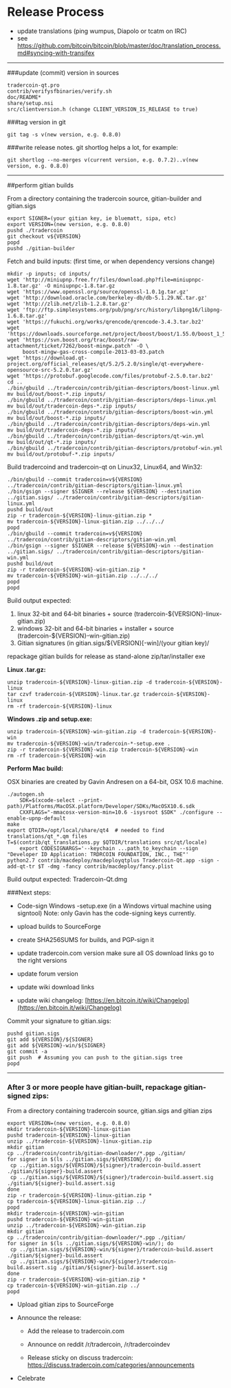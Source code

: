 Release Process
====================

* update translations (ping wumpus, Diapolo or tcatm on IRC)
* see https://github.com/bitcoin/bitcoin/blob/master/doc/translation_process.md#syncing-with-transifex

* * *

###update (commit) version in sources


	tradercoin-qt.pro
	contrib/verifysfbinaries/verify.sh
	doc/README*
	share/setup.nsi
	src/clientversion.h (change CLIENT_VERSION_IS_RELEASE to true)

###tag version in git

	git tag -s v(new version, e.g. 0.8.0)

###write release notes. git shortlog helps a lot, for example:

	git shortlog --no-merges v(current version, e.g. 0.7.2)..v(new version, e.g. 0.8.0)

* * *

##perform gitian builds

 From a directory containing the tradercoin source, gitian-builder and gitian.sigs
  
	export SIGNER=(your gitian key, ie bluematt, sipa, etc)
	export VERSION=(new version, e.g. 0.8.0)
	pushd ./tradercoin
	git checkout v${VERSION}
	popd
	pushd ./gitian-builder

 Fetch and build inputs: (first time, or when dependency versions change)

	mkdir -p inputs; cd inputs/
	wget 'http://miniupnp.free.fr/files/download.php?file=miniupnpc-1.8.tar.gz' -O miniupnpc-1.8.tar.gz
	wget 'https://www.openssl.org/source/openssl-1.0.1g.tar.gz'
	wget 'http://download.oracle.com/berkeley-db/db-5.1.29.NC.tar.gz'
	wget 'http://zlib.net/zlib-1.2.8.tar.gz'
	wget 'ftp://ftp.simplesystems.org/pub/png/src/history/libpng16/libpng-1.6.8.tar.gz'
	wget 'https://fukuchi.org/works/qrencode/qrencode-3.4.3.tar.bz2'
	wget 'https://downloads.sourceforge.net/project/boost/boost/1.55.0/boost_1_55_0.tar.bz2'
	wget 'https://svn.boost.org/trac/boost/raw-attachment/ticket/7262/boost-mingw.patch' -O \
	     boost-mingw-gas-cross-compile-2013-03-03.patch
	wget 'https://download.qt-project.org/official_releases/qt/5.2/5.2.0/single/qt-everywhere-opensource-src-5.2.0.tar.gz'
	wget 'https://protobuf.googlecode.com/files/protobuf-2.5.0.tar.bz2'
	cd ..
	./bin/gbuild ../tradercoin/contrib/gitian-descriptors/boost-linux.yml
	mv build/out/boost-*.zip inputs/
	./bin/gbuild ../tradercoin/contrib/gitian-descriptors/deps-linux.yml
	mv build/out/tradercoin-deps-*.zip inputs/
	./bin/gbuild ../tradercoin/contrib/gitian-descriptors/boost-win.yml
	mv build/out/boost-*.zip inputs/
	./bin/gbuild ../tradercoin/contrib/gitian-descriptors/deps-win.yml
	mv build/out/tradercoin-deps-*.zip inputs/
	./bin/gbuild ../tradercoin/contrib/gitian-descriptors/qt-win.yml
	mv build/out/qt-*.zip inputs/
	./bin/gbuild ../tradercoin/contrib/gitian-descriptors/protobuf-win.yml
	mv build/out/protobuf-*.zip inputs/

 Build tradercoind and tradercoin-qt on Linux32, Linux64, and Win32:
  
	./bin/gbuild --commit tradercoin=v${VERSION} ../tradercoin/contrib/gitian-descriptors/gitian-linux.yml
	./bin/gsign --signer $SIGNER --release ${VERSION} --destination ../gitian.sigs/ ../tradercoin/contrib/gitian-descriptors/gitian-linux.yml
	pushd build/out
	zip -r tradercoin-${VERSION}-linux-gitian.zip *
	mv tradercoin-${VERSION}-linux-gitian.zip ../../../
	popd
	./bin/gbuild --commit tradercoin=v${VERSION} ../tradercoin/contrib/gitian-descriptors/gitian-win.yml
	./bin/gsign --signer $SIGNER --release ${VERSION}-win --destination ../gitian.sigs/ ../tradercoin/contrib/gitian-descriptors/gitian-win.yml
	pushd build/out
	zip -r tradercoin-${VERSION}-win-gitian.zip *
	mv tradercoin-${VERSION}-win-gitian.zip ../../../
	popd
	popd

  Build output expected:

  1. linux 32-bit and 64-bit binaries + source (tradercoin-${VERSION}-linux-gitian.zip)
  2. windows 32-bit and 64-bit binaries + installer + source (tradercoin-${VERSION}-win-gitian.zip)
  3. Gitian signatures (in gitian.sigs/${VERSION}[-win]/(your gitian key)/

repackage gitian builds for release as stand-alone zip/tar/installer exe

**Linux .tar.gz:**

	unzip tradercoin-${VERSION}-linux-gitian.zip -d tradercoin-${VERSION}-linux
	tar czvf tradercoin-${VERSION}-linux.tar.gz tradercoin-${VERSION}-linux
	rm -rf tradercoin-${VERSION}-linux

**Windows .zip and setup.exe:**

	unzip tradercoin-${VERSION}-win-gitian.zip -d tradercoin-${VERSION}-win
	mv tradercoin-${VERSION}-win/tradercoin-*-setup.exe .
	zip -r tradercoin-${VERSION}-win.zip tradercoin-${VERSION}-win
	rm -rf tradercoin-${VERSION}-win

**Perform Mac build:**

  OSX binaries are created by Gavin Andresen on a 64-bit, OSX 10.6 machine.

	./autogen.sh
        SDK=$(xcode-select --print-path)/Platforms/MacOSX.platform/Developer/SDKs/MacOSX10.6.sdk
        CXXFLAGS="-mmacosx-version-min=10.6 -isysroot $SDK" ./configure --enable-upnp-default
	make
	export QTDIR=/opt/local/share/qt4  # needed to find translations/qt_*.qm files
	T=$(contrib/qt_translations.py $QTDIR/translations src/qt/locale)
        export CODESIGNARGS='--keychain ...path_to_keychain --sign "Developer ID Application: TRDRCOIN FOUNDATION, INC., THE"'
	python2.7 contrib/macdeploy/macdeployqtplus Tradercoin-Qt.app -sign -add-qt-tr $T -dmg -fancy contrib/macdeploy/fancy.plist

 Build output expected: Tradercoin-Qt.dmg

###Next steps:

* Code-sign Windows -setup.exe (in a Windows virtual machine using signtool)
 Note: only Gavin has the code-signing keys currently.

* upload builds to SourceForge

* create SHA256SUMS for builds, and PGP-sign it

* update tradercoin.com version
  make sure all OS download links go to the right versions
  
* update forum version

* update wiki download links

* update wiki changelog: [https://en.bitcoin.it/wiki/Changelog](https://en.bitcoin.it/wiki/Changelog)

Commit your signature to gitian.sigs:

	pushd gitian.sigs
	git add ${VERSION}/${SIGNER}
	git add ${VERSION}-win/${SIGNER}
	git commit -a
	git push  # Assuming you can push to the gitian.sigs tree
	popd

-------------------------------------------------------------------------

### After 3 or more people have gitian-built, repackage gitian-signed zips:

From a directory containing tradercoin source, gitian.sigs and gitian zips

	export VERSION=(new version, e.g. 0.8.0)
	mkdir tradercoin-${VERSION}-linux-gitian
	pushd tradercoin-${VERSION}-linux-gitian
	unzip ../tradercoin-${VERSION}-linux-gitian.zip
	mkdir gitian
	cp ../tradercoin/contrib/gitian-downloader/*.pgp ./gitian/
	for signer in $(ls ../gitian.sigs/${VERSION}/); do
	 cp ../gitian.sigs/${VERSION}/${signer}/tradercoin-build.assert ./gitian/${signer}-build.assert
	 cp ../gitian.sigs/${VERSION}/${signer}/tradercoin-build.assert.sig ./gitian/${signer}-build.assert.sig
	done
	zip -r tradercoin-${VERSION}-linux-gitian.zip *
	cp tradercoin-${VERSION}-linux-gitian.zip ../
	popd
	mkdir tradercoin-${VERSION}-win-gitian
	pushd tradercoin-${VERSION}-win-gitian
	unzip ../tradercoin-${VERSION}-win-gitian.zip
	mkdir gitian
	cp ../tradercoin/contrib/gitian-downloader/*.pgp ./gitian/
	for signer in $(ls ../gitian.sigs/${VERSION}-win/); do
	 cp ../gitian.sigs/${VERSION}-win/${signer}/tradercoin-build.assert ./gitian/${signer}-build.assert
	 cp ../gitian.sigs/${VERSION}-win/${signer}/tradercoin-build.assert.sig ./gitian/${signer}-build.assert.sig
	done
	zip -r tradercoin-${VERSION}-win-gitian.zip *
	cp tradercoin-${VERSION}-win-gitian.zip ../
	popd

- Upload gitian zips to SourceForge

- Announce the release:

  - Add the release to tradercoin.com

  - Announce on reddit /r/tradercoin, /r/tradercoindev

  - Release sticky on discuss tradercoin: https://discuss.tradercoin.com/categories/announcements

- Celebrate 

